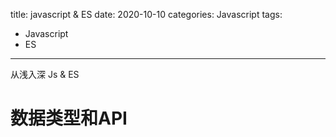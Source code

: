 title: javascript & ES
date: 2020-10-10
categories: Javascript
tags:
- Javascript
- ES

---

从浅入深 Js & ES

<!-- more -->

# 数据类型和API